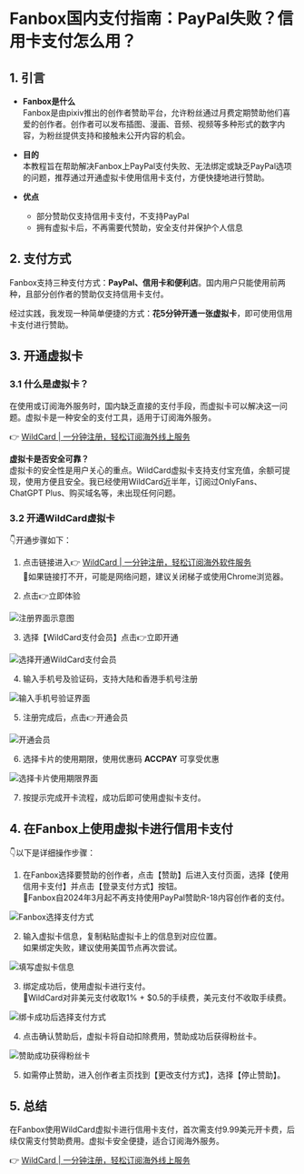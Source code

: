 # Fanbox国内支付指南：PayPal失败？信用卡支付怎么用？

## 1. 引言

- **Fanbox是什么**  
  Fanbox是由pixiv推出的创作者赞助平台，允许粉丝通过月费定期赞助他们喜爱的创作者。创作者可以发布插图、漫画、音频、视频等多种形式的数字内容，为粉丝提供支持和接触未公开内容的机会。

- **目的**  
  本教程旨在帮助解决Fanbox上PayPal支付失败、无法绑定或缺乏PayPal选项的问题，推荐通过开通虚拟卡使用信用卡支付，方便快捷地进行赞助。

- **优点**  
  - 部分赞助仅支持信用卡支付，不支持PayPal  
  - 拥有虚拟卡后，不再需要代赞助，安全支付并保护个人信息  

## 2. 支付方式

Fanbox支持三种支付方式：**PayPal、信用卡和便利店**。国内用户只能使用前两种，且部分创作者的赞助仅支持信用卡支付。

经过实践，我发现一种简单便捷的方式：**花5分钟开通一张虚拟卡**，即可使用信用卡支付进行赞助。

## 3. 开通虚拟卡

### 3.1 什么是虚拟卡？

在使用或订阅海外服务时，国内缺乏直接的支付手段，而虚拟卡可以解决这一问题。虚拟卡是一种安全的支付工具，适用于订阅海外服务。

👉 [WildCard | 一分钟注册，轻松订阅海外线上服务](https://bbtdd.com/WildCard)

**虚拟卡是否安全可靠？**  
虚拟卡的安全性是用户关心的重点。WildCard虚拟卡支持支付宝充值，余额可提现，使用方便且安全。我已经使用WildCard近半年，订阅过OnlyFans、ChatGPT Plus、购买域名等，未出现任何问题。

### 3.2 开通WildCard虚拟卡

👇开通步骤如下：

1. 点击链接进入👉 [WildCard | 一分钟注册，轻松订阅海外软件服务](https://bbtdd.com/WildCard)  
   🔔如果链接打不开，可能是网络问题，建议关闭梯子或使用Chrome浏览器。

2. 点击👉立即体验  

![注册界面示意图](https://bbtdd.com/img/692324458.webp)

3. 选择【WildCard支付会员】点击👉立即开通  

![选择开通WildCard支付会员](https://bbtdd.com/img/42376420777.webp)

4. 输入手机号及验证码，支持大陆和香港手机号注册  

![输入手机号验证界面](https://bbtdd.com/img/355100440464.webp)

5. 注册完成后，点击👉开通会员  

![开通会员](https://bbtdd.com/img/13254197597.webp)

6. 选择卡片的使用期限，使用优惠码 **ACCPAY** 可享受优惠  

![选择卡片使用期限界面](https://bbtdd.com/img/07297361.webp)

7. 按提示完成开卡流程，成功后即可使用虚拟卡支付。

## 4. 在Fanbox上使用虚拟卡进行信用卡支付

👇以下是详细操作步骤：

1. 在Fanbox选择要赞助的创作者，点击【赞助】后进入支付页面，选择【使用信用卡支付】并点击【登录支付方式】按钮。  
   🔔Fanbox自2024年3月起不再支持使用PayPal赞助R-18内容创作者的支付。  

![Fanbox选择支付方式](https://bbtdd.com/img/52865156.webp)

2. 输入虚拟卡信息，复制粘贴虚拟卡上的信息到对应位置。  
   如果绑定失败，建议使用美国节点再次尝试。  

![填写虚拟卡信息](https://bbtdd.com/img/97391046432497.webp)

3. 绑定成功后，使用虚拟卡进行支付。  
   🔔WildCard对非美元支付收取1% + $0.5的手续费，美元支付不收取手续费。  

![绑卡成功后选择支付方式](https://bbtdd.com/img/3035211324.webp)

4. 点击确认赞助后，虚拟卡将自动扣除费用，赞助成功后获得粉丝卡。  

![赞助成功获得粉丝卡](https://bbtdd.com/img/2874783814.webp)

5. 如需停止赞助，进入创作者主页找到【更改支付方式】，选择【停止赞助】。  

## 5. 总结

在Fanbox使用WildCard虚拟卡进行信用卡支付，首次需支付9.99美元开卡费，后续仅需支付赞助费用。虚拟卡安全便捷，适合订阅海外服务。

👉 [WildCard | 一分钟注册，轻松订阅海外线上服务](https://bbtdd.com/WildCard)